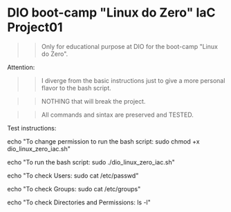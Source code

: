 # DIO boot-camp "Linux do Zero" IaC Project01

>> Only for educational purpose at DIO for the boot-camp "Linux do Zero". 

Attention:
>> I diverge from the basic instructions just to give a more personal flavor to the bash script.

>> NOTHING that will break the project.

>> All commands and sintax are preserved and TESTED.


Test instructions:

echo "To change permission to run the bash script: sudo chmod +x dio_linux_zero_iac.sh"

echo "To run the bash script: sudo ./dio_linux_zero_iac.sh"

echo "To check Users: sudo cat /etc/passwd"

echo "To check Groups: sudo cat /etc/groups"

echo "To check Directories and Permissions: ls -l"
